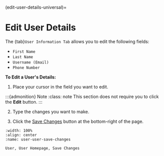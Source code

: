 (edit-user-details-universal)=
# Edit User Details

The {tab}`User Information Tab` allows you to edit the following fields:

- ``First Name``
- ``Last Name``
- ``Username (Email)``
- ``Phone Number``

**To Edit a User's Details:**

1. Place your cursor in the field you want to edit.

:::{admonition} Note
:class: note
This section does not require you to click the **Edit** button.
:::

2. Type the changes you want to make.

3. Click the [Save Changes](#save-changes) button at the bottom-right of the page. 

```{lazyfigure} ../../_static/solo_app/User/Users/user-user-save-changes.webp
:width: 100%
:align: center
:name: user-user-save-changes

User, User Homepage, Save Changes
```


